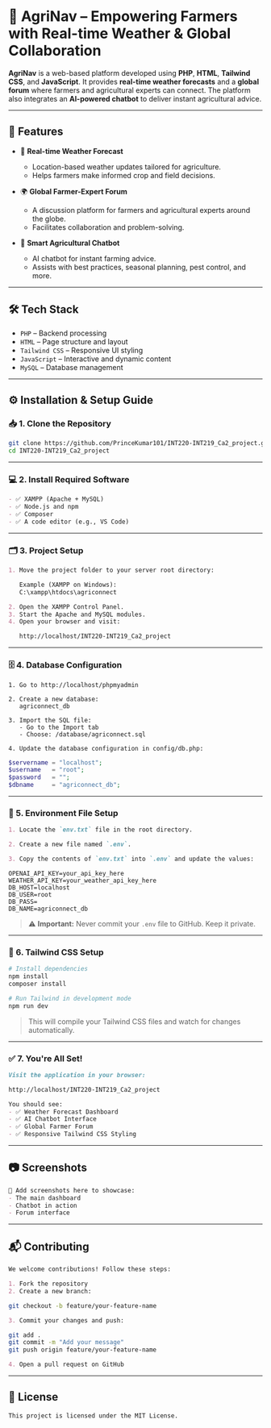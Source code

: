 # 🌾 AgriNav – Empowering Farmers with Real-time Weather & Global Collaboration

**AgriNav** is a web-based platform developed using **PHP**, **HTML**, **Tailwind CSS**, and **JavaScript**. It provides **real-time weather forecasts** and a **global forum** where farmers and agricultural experts can connect. The platform also integrates an **AI-powered chatbot** to deliver instant agricultural advice.

---

## 🚀 Features

- 📡 **Real-time Weather Forecast**
  - Location-based weather updates tailored for agriculture.
  - Helps farmers make informed crop and field decisions.

- 🌍 **Global Farmer-Expert Forum**
  - A discussion platform for farmers and agricultural experts around the globe.
  - Facilitates collaboration and problem-solving.

- 🤖 **Smart Agricultural Chatbot**
  - AI chatbot for instant farming advice.
  - Assists with best practices, seasonal planning, pest control, and more.

---

## 🛠️ Tech Stack

- `PHP` – Backend processing  
- `HTML` – Page structure and layout  
- `Tailwind CSS` – Responsive UI styling  
- `JavaScript` – Interactive and dynamic content  
- `MySQL` – Database management

---

## ⚙️ Installation & Setup Guide

### 📥 1. Clone the Repository

```bash
git clone https://github.com/PrinceKumar101/INT220-INT219_Ca2_project.git
cd INT220-INT219_Ca2_project
```

---

### 💻 2. Install Required Software

```markdown
- ✅ XAMPP (Apache + MySQL)
- ✅ Node.js and npm
- ✅ Composer
- ✅ A code editor (e.g., VS Code)
```

---

### 🗂️ 3. Project Setup

```markdown
1. Move the project folder to your server root directory:

   Example (XAMPP on Windows):
   C:\xampp\htdocs\agriconnect

2. Open the XAMPP Control Panel.
3. Start the Apache and MySQL modules.
4. Open your browser and visit:

   http://localhost/INT220-INT219_Ca2_project
```

---

### 🗄️ 4. Database Configuration

```
1. Go to http://localhost/phpmyadmin

2. Create a new database:
   agriconnect_db

3. Import the SQL file:
   - Go to the Import tab
   - Choose: /database/agriconnect.sql

4. Update the database configuration in config/db.php:
```

```php
$servername = "localhost";
$username   = "root";
$password   = "";
$dbname     = "agriconnect_db";
```

---

### 🔐 5. Environment File Setup

```markdown
1. Locate the `env.txt` file in the root directory.

2. Create a new file named `.env`.

3. Copy the contents of `env.txt` into `.env` and update the values:
```

```env
OPENAI_API_KEY=your_api_key_here
WEATHER_API_KEY=your_weather_api_key_here
DB_HOST=localhost
DB_USER=root
DB_PASS=
DB_NAME=agriconnect_db
```

> ⚠️ **Important:** Never commit your `.env` file to GitHub. Keep it private.

---

### 🎨 6. Tailwind CSS Setup

```bash
# Install dependencies
npm install
composer install

# Run Tailwind in development mode
npm run dev


```

> This will compile your Tailwind CSS files and watch for changes automatically.

---

### ✅ 7. You're All Set!

```markdown
Visit the application in your browser:

http://localhost/INT220-INT219_Ca2_project

You should see:
- ✅ Weather Forecast Dashboard
- ✅ AI Chatbot Interface
- ✅ Global Farmer Forum
- ✅ Responsive Tailwind CSS Styling
```

---

## 📷 Screenshots

```markdown
📸 Add screenshots here to showcase:
- The main dashboard
- Chatbot in action
- Forum interface
```

---

## 📬 Contributing

```markdown
We welcome contributions! Follow these steps:

1. Fork the repository
2. Create a new branch:
```

```bash
git checkout -b feature/your-feature-name
```

```markdown
3. Commit your changes and push:
```

```bash
git add .
git commit -m "Add your message"
git push origin feature/your-feature-name
```

```markdown
4. Open a pull request on GitHub
```

---

## 📝 License

```markdown
This project is licensed under the MIT License.
```
